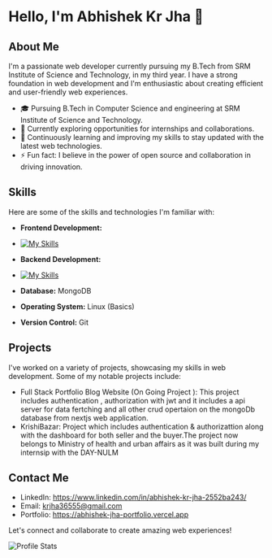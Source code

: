 # Hello, I'm Abhishek Kr Jha 👋

## About Me

I'm a passionate web developer currently pursuing my B.Tech from SRM Institute of Science and Technology, in my third year. I have a strong foundation in web development and I'm enthusiastic about creating efficient and user-friendly web experiences.

- 🎓 Pursuing B.Tech in Computer Science and engineering at SRM Institute of Science and Technology.
- 💼 Currently exploring opportunities for internships and collaborations.
- 🌱 Continuously learning and improving my skills to stay updated with the latest web technologies.
- ⚡ Fun fact: I believe in the power of open source and collaboration in driving innovation.

## Skills

Here are some of the skills and technologies I'm familiar with:

- **Frontend Development:**
- [![My Skills](https://skillicons.dev/icons?i=react,next,html,css,tailwind,bootstrap,js&perline=7)](https://skillicons.dev)

- **Backend Development:**
- [![My Skills](https://skillicons.dev/icons?i=nodejs,expressjs&perline=7)](https://skillicons.dev)
- **Database:** MongoDB
- **Operating System:** Linux (Basics)
- **Version Control:** Git

## Projects

I've worked on a variety of projects, showcasing my skills in web development. Some of my notable projects include:

- Full Stack Portfolio Blog Website (On Going Project ): This project includes authentication , authorization with jwt and it includes a api server for data fertching and all other crud opertaion on the mongoDb database from nextjs web application.
- KrishiBazar: Project which includes authentication & authorizattion along with the dashboard for both seller and the buyer.The project now belongs to Ministry of health and urban affairs as it was built during my internsip with the DAY-NULM

## Contact Me

- LinkedIn: https://www.linkedin.com/in/abhishek-kr-jha-2552ba243/
- Email: krjha36555@gmail.com
- Portfolio: https://abhishek-jha-portfolio.vercel.app

Let's connect and collaborate to create amazing web experiences!



![Profile Stats](https://github-readme-stats.vercel.app/api?username=AbhishekJha-45&show_icons=true)
